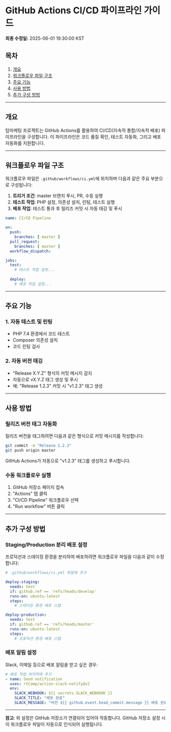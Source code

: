 # GitHub Actions CI/CD 파이프라인 가이드

**최종 수정일:** 2025-06-01 19:30:00 KST

## 목차
1. [개요](#개요)
2. [워크플로우 파일 구조](#워크플로우-파일-구조)
3. [주요 기능](#주요-기능)
4. [사용 방법](#사용-방법)
5. [추가 구성 방법](#추가-구성-방법)

---

## 개요

탑마케팅 프로젝트는 GitHub Actions를 활용하여 CI/CD(지속적 통합/지속적 배포) 파이프라인을 구성합니다. 이 파이프라인은 코드 품질 확인, 테스트 자동화, 그리고 배포 자동화를 지원합니다.

---

## 워크플로우 파일 구조

워크플로우 파일은 `.github/workflows/ci.yml`에 위치하며 다음과 같은 주요 부분으로 구성됩니다:

1. **트리거 조건**: master 브랜치 푸시, PR, 수동 실행
2. **테스트 작업**: PHP 설정, 의존성 설치, 린팅, 테스트 실행
3. **배포 작업**: 테스트 통과 후 릴리즈 커밋 시 자동 태깅 및 푸시

```yaml
name: CI/CD Pipeline

on:
  push:
    branches: [ master ]
  pull_request:
    branches: [ master ]
  workflow_dispatch:

jobs:
  test:
    # 테스트 작업 설정...
  
  deploy:
    # 배포 작업 설정...
```

---

## 주요 기능

### 1. 자동 테스트 및 린팅
- PHP 7.4 환경에서 코드 테스트
- Composer 의존성 설치
- 코드 린팅 검사

### 2. 자동 버전 태깅
- "Release X.Y.Z" 형식의 커밋 메시지 감지
- 자동으로 vX.Y.Z 태그 생성 및 푸시
- 예: "Release 1.2.3" 커밋 시 "v1.2.3" 태그 생성

---

## 사용 방법

### 릴리즈 버전 태그 자동화
릴리즈 버전을 태그하려면 다음과 같은 형식으로 커밋 메시지를 작성합니다:

```bash
git commit -m "Release 1.2.3"
git push origin master
```

GitHub Actions가 자동으로 "v1.2.3" 태그를 생성하고 푸시합니다.

### 수동 워크플로우 실행
1. GitHub 저장소 페이지 접속
2. "Actions" 탭 클릭
3. "CI/CD Pipeline" 워크플로우 선택
4. "Run workflow" 버튼 클릭

---

## 추가 구성 방법

### Staging/Production 분리 배포 설정
프로덕션과 스테이징 환경을 분리하여 배포하려면 워크플로우 파일을 다음과 같이 수정합니다:

```yaml
# .github/workflows/ci.yml 파일에 추가

deploy-staging:
  needs: test
  if: github.ref == 'refs/heads/develop'
  runs-on: ubuntu-latest
  steps:
    # 스테이징 환경 배포 스텝

deploy-production:
  needs: test
  if: github.ref == 'refs/heads/master'
  runs-on: ubuntu-latest
  steps:
    # 프로덕션 환경 배포 스텝
```

### 배포 알림 설정
Slack, 이메일 등으로 배포 알림을 받고 싶은 경우:

```yaml
# 배포 작업 마지막에 추가
- name: Send notification
  uses: rtCamp/action-slack-notify@v2
  env:
    SLACK_WEBHOOK: ${{ secrets.SLACK_WEBHOOK }}
    SLACK_TITLE: "배포 완료"
    SLACK_MESSAGE: "버전 ${{ github.event.head_commit.message }} 배포 완료"
```

---

**참고**: 위 설정은 GitHub 저장소가 연결되어 있어야 작동합니다. GitHub 저장소 설정 시 이 워크플로우 파일이 자동으로 인식되어 실행됩니다. 